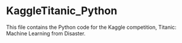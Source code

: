 # KaggleTitanic_Python
This file contains the Python code for the Kaggle competition, Titanic: Machine Learning from Disaster.

